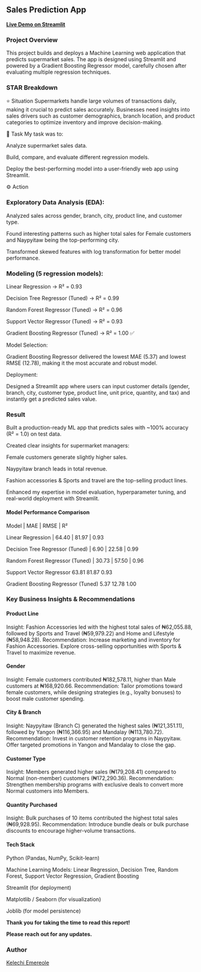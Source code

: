 ## Sales Prediction App  

 **[Live Demo on Streamlit](https://sales-prediction-app-gwkuaeh2rjasp2aopvivah.streamlit.app/)**

### Project Overview

This project builds and deploys a Machine Learning web application that predicts supermarket sales. The app is designed using Streamlit and powered by a Gradient Boosting Regressor model, carefully chosen after evaluating multiple regression techniques.

### STAR Breakdown

⭐ Situation
Supermarkets handle large volumes of transactions daily, making it crucial to predict sales accurately. Businesses need insights into sales drivers such as customer demographics, branch location, and product categories to optimize inventory and improve decision-making.

🎯 Task
My task was to:

Analyze supermarket sales data.

Build, compare, and evaluate different regression models.

Deploy the best-performing model into a user-friendly web app using Streamlit.

⚙️ Action

### Exploratory Data Analysis (EDA):

Analyzed sales across gender, branch, city, product line, and customer type.

Found interesting patterns such as higher total sales for Female customers and Naypyitaw being the top-performing city.

Transformed skewed features with log transformation for better model performance.

### Modeling (5 regression models):

Linear Regression → R² = 0.93

Decision Tree Regressor (Tuned) → R² = 0.99

Random Forest Regressor (Tuned) → R² = 0.96

Support Vector Regressor (Tuned) → R² = 0.93

Gradient Boosting Regressor (Tuned) → R² = 1.00 ✅

Model Selection:

Gradient Boosting Regressor delivered the lowest MAE (5.37) and lowest RMSE (12.78), making it the most accurate and robust model.

Deployment:

Designed a Streamlit app where users can input customer details (gender, branch, city, customer type, product line, unit price, quantity, and tax) and instantly get a predicted sales value.

### Result

Built a production-ready ML app that predicts sales with ~100% accuracy (R² = 1.0) on test data.

Created clear insights for supermarket managers:

Female customers generate slightly higher sales.

Naypyitaw branch leads in total revenue.

Fashion accessories & Sports and travel are the top-selling product lines.

Enhanced my expertise in model evaluation, hyperparameter tuning, and real-world deployment with Streamlit.

#### Model Performance Comparison

Model                   |    	       MAE	         |  RMSE	 |   R²

Linear Regression	     |              64.40	       |  81.97	 |  0.93

Decision Tree Regressor (Tuned)	   |  6.90	       |   22.58	 | 0.99

Random Forest Regressor (Tuned)	   |  30.73	     |    57.50	   | 0.96

Support Vector Regressor	           63.81	         81.87	   0.93

Gradient Boosting Regressor (Tuned)	 5.37	           12.78	   1.00 

###  Key Business Insights & Recommendations
#### Product Line

Insight: Fashion Accessories led with the highest total sales of ₦62,055.88, followed by Sports and Travel (₦59,979.22) and Home and Lifestyle (₦58,948.28).
Recommendation: Increase marketing and inventory for Fashion Accessories. Explore cross-selling opportunities with Sports & Travel to maximize revenue.

#### Gender

Insight: Female customers contributed ₦182,578.11, higher than Male customers at ₦168,920.66.
Recommendation: Tailor promotions toward female customers, while designing strategies (e.g., loyalty bonuses) to boost male customer spending.

#### City & Branch

Insight: Naypyitaw (Branch C) generated the highest sales (₦121,351.11), followed by Yangon (₦116,366.95) and Mandalay (₦113,780.72).
Recommendation: Invest in customer retention programs in Naypyitaw. Offer targeted promotions in Yangon and Mandalay to close the gap.

#### Customer Type

Insight: Members generated higher sales (₦179,208.41) compared to Normal (non-member) customers (₦172,290.36).
Recommendation: Strengthen membership programs with exclusive deals to convert more Normal customers into Members.

#### Quantity Purchased

Insight: Bulk purchases of 10 items contributed the highest total sales (₦69,928.95).
Recommendation: Introduce bundle deals or bulk purchase discounts to encourage higher-volume transactions.

#### Tech Stack

Python (Pandas, NumPy, Scikit-learn)

Machine Learning Models: Linear Regression, Decision Tree, Random Forest, Support Vector Regression, Gradient Boosting

Streamlit (for deployment)

Matplotlib / Seaborn (for visualization)

Joblib (for model persistence)


**Thank you for taking the time to read this report!**

**Please reach out for any updates.**

### Author
[Kelechi Emereole](https://github.com/KelechiEmereole)
